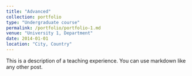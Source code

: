 ```yaml
---
title: "Advanced"
collection: portfolio
type: "Undergraduate course"
permalink: /portfolio/portfolio-1.md
venue: "University 1, Department"
date: 2014-01-01
location: "City, Country"
---
```


This is a description of a teaching experience. You can use markdown like any other post.
